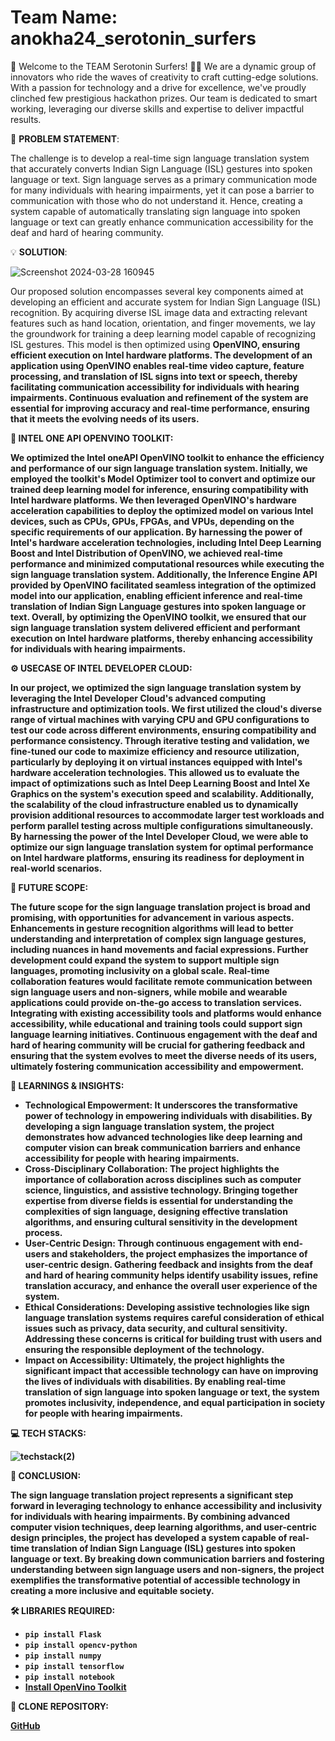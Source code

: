 # Team Name: anokha24_serotonin_surfers
🌊 Welcome to the TEAM Serotonin Surfers! 🏄‍♂️
We are a dynamic group of innovators who ride the waves of creativity to craft cutting-edge solutions. With a passion for technology and a drive for excellence, we've proudly clinched few prestigious hackathon prizes. Our team is dedicated to smart working, leveraging our diverse skills and expertise to deliver impactful results. 

🌟 **PROBLEM STATEMENT**: 

The challenge is to develop a real-time sign language translation system that accurately converts Indian Sign Language (ISL) gestures into spoken language or text. Sign language serves as a primary communication mode for many individuals with hearing impairments, yet it can pose a barrier to communication with those who do not understand it. Hence, creating a system capable of automatically translating sign language into spoken language or text can greatly enhance communication accessibility for the deaf and hard of hearing community.

💡 **SOLUTION**: 


![Screenshot 2024-03-28 160945](https://github.com/logidhahaha/anokha24_serotonin_surfers/assets/153316362/449e3e8e-7b54-4448-96fa-1d4f0b2e2394)


Our proposed solution encompasses several key components aimed at developing an efficient and accurate system for Indian Sign Language (ISL) recognition. By acquiring diverse ISL image data and extracting relevant features such as hand location, orientation, and finger movements, we lay the groundwork for training a deep learning model capable of recognizing ISL gestures. This model is then optimized using <b>OpenVINO<b>, ensuring efficient execution on <b>Intel hardware<b> platforms. The development of an application using OpenVINO enables real-time video capture, feature processing, and translation of ISL signs into text or speech, thereby facilitating communication accessibility for individuals with hearing impairments. Continuous evaluation and refinement of the system are essential for improving accuracy and real-time performance, ensuring that it meets the evolving needs of its users.

🎯 **INTEL ONE API OPENVINO TOOLKIT**:

We optimized the Intel oneAPI OpenVINO toolkit to enhance the efficiency and performance of our sign language translation system. Initially, we employed the toolkit's Model Optimizer tool to convert and optimize our trained deep learning model for inference, ensuring compatibility with Intel hardware platforms. We then leveraged OpenVINO's hardware acceleration capabilities to deploy the optimized model on various Intel devices, such as CPUs, GPUs, FPGAs, and VPUs, depending on the specific requirements of our application. By harnessing the power of Intel's hardware acceleration technologies, including Intel Deep Learning Boost and Intel Distribution of OpenVINO, we achieved real-time performance and minimized computational resources while executing the sign language translation system. Additionally, the Inference Engine API provided by OpenVINO facilitated seamless integration of the optimized model into our application, enabling efficient inference and real-time translation of Indian Sign Language gestures into spoken language or text. Overall, by optimizing the OpenVINO toolkit, we ensured that our sign language translation system delivered efficient and performant execution on Intel hardware platforms, thereby enhancing accessibility for individuals with hearing impairments.

⚙️ **USECASE OF INTEL DEVELOPER CLOUD**:

In our project, we optimized the sign language translation system by leveraging the Intel Developer Cloud's advanced computing infrastructure and optimization tools. We first utilized the cloud's diverse range of virtual machines with varying CPU and GPU configurations to test our code across different environments, ensuring compatibility and performance consistency. Through iterative testing and validation, we fine-tuned our code to maximize efficiency and resource utilization, particularly by deploying it on virtual instances equipped with Intel's hardware acceleration technologies. This allowed us to evaluate the impact of optimizations such as Intel Deep Learning Boost and Intel Xe Graphics on the system's execution speed and scalability. Additionally, the scalability of the cloud infrastructure enabled us to dynamically provision additional resources to accommodate larger test workloads and perform parallel testing across multiple configurations simultaneously. By harnessing the power of the Intel Developer Cloud, we were able to optimize our sign language translation system for optimal performance on Intel hardware platforms, ensuring its readiness for deployment in real-world scenarios.

🚀 **FUTURE SCOPE**: 

The future scope for the sign language translation project is broad and promising, with opportunities for advancement in various aspects. Enhancements in gesture recognition algorithms will lead to better understanding and interpretation of complex sign language gestures, including nuances in hand movements and facial expressions. Further development could expand the system to support multiple sign languages, promoting inclusivity on a global scale. Real-time collaboration features would facilitate remote communication between sign language users and non-signers, while mobile and wearable applications could provide on-the-go access to translation services. Integrating with existing accessibility tools and platforms would enhance accessibility, while educational and training tools could support sign language learning initiatives. Continuous engagement with the deaf and hard of hearing community will be crucial for gathering feedback and ensuring that the system evolves to meet the diverse needs of its users, ultimately fostering communication accessibility and empowerment.

🧠 **LEARNINGS & INSIGHTS:**

- **Technological Empowerment:** It underscores the transformative power of technology in empowering individuals with disabilities. By developing a sign language translation system, the project demonstrates how advanced technologies like deep learning and computer vision can break communication barriers and enhance accessibility for people with hearing impairments.
- **Cross-Disciplinary Collaboration:** The project highlights the importance of collaboration across disciplines such as computer science, linguistics, and assistive technology. Bringing together expertise from diverse fields is essential for understanding the complexities of sign language, designing effective translation algorithms, and ensuring cultural sensitivity in the development process.
- **User-Centric Design:** Through continuous engagement with end-users and stakeholders, the project emphasizes the importance of user-centric design. Gathering feedback and insights from the deaf and hard of hearing community helps identify usability issues, refine translation accuracy, and enhance the overall user experience of the system.
- **Ethical Considerations:** Developing assistive technologies like sign language translation systems requires careful consideration of ethical issues such as privacy, data security, and cultural sensitivity. Addressing these concerns is critical for building trust with users and ensuring the responsible deployment of the technology.
- **Impact on Accessibility:** Ultimately, the project highlights the significant impact that accessible technology can have on improving the lives of individuals with disabilities. By enabling real-time translation of sign language into spoken language or text, the system promotes inclusivity, independence, and equal participation in society for people with hearing impairments.

💻 **TECH STACKS:**

  ![techstack(2)](https://github.com/logidhahaha/anokha24_serotonin_surfers/assets/121540092/b1a172ac-2178-46a7-843a-562a613900e5)
  

🌈 **CONCLUSION**:

The sign language translation project represents a significant step forward in leveraging technology to enhance accessibility and inclusivity for individuals with hearing impairments. By combining advanced computer vision techniques, deep learning algorithms, and user-centric design principles, the project has developed a system capable of real-time translation of Indian Sign Language (ISL) gestures into spoken language or text. By breaking down communication barriers and fostering understanding between sign language users and non-signers, the project exemplifies the transformative potential of accessible technology in creating a more inclusive and equitable society.

🛠️ **LIBRARIES REQUIRED**:

- `pip install Flask`
- `pip install opencv-python`
- `pip install numpy`
- `pip install tensorflow`
- `pip install notebook`
- [Install OpenVino Toolkit](https://docs.openvino.ai/2022.3/openvino_docs_install_guides_overview.html)

🔗 CLONE REPOSITORY:

[GitHub](logidhahaha/anokha24_serotonin_surfers)














